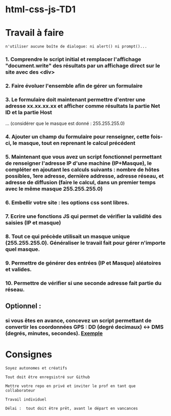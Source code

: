 # html-css-js-TD1

# Travail à faire
`n'utiliser aucune boîte de dialogue: ni alert() ni prompt()...`
### 1. Comprendre le script initial et remplacer l'affichage "document.write" des résultats par un affichage direct sur le site avec des \<div\>
### 2. Faire évoluer l'ensemble afin de gérer un formulaire
###  3. Le formulaire doit maintenant permettre d'entrer une adresse xx.xx.xx.xx et afficher comme résultats la partie Net ID et la partie Host 
... (considérer que le masque est donné : 255.255.255.0)
###  4. Ajouter un champ du formulaire pour renseigner, cette fois-ci, le masque, tout en reprenant le calcul précédent
###  5. Maintenant que vous avez un script fonctionnel permettant de renseigner l'adresse IP d'une machine (IP+Masque), le compléter en ajoutant les calculs suivants : nombre de hôtes possibles, 1ere adresse, dernière addresse, adresse réseau, et adresse de diffusion (faire le calcul, dans un premier temps avec le même masque 255.255.255.0)
###  6. Embellir votre site : les options css sont libres.
###  7. Ecrire une fonctions JS qui permet de vérifier la validité des saisies (IP et masque)
###  8. Tout ce qui précède utilisait un masque unique (255.255.255.0). Généraliser le travail fait pour gérer n'importe quel masque.
###  9. Permettre de générer des entrées (IP et Masque) aléatoires et valides.
###  10. Permettre de vérifier si une seconde adresse fait partie du réseau. 



## Optionnel : 
### si vous êtes en avance, concevez un script permettant de convertir les coordonnées GPS : DD (degré decimaux) <-> DMS (degrés, minutes, secondes). [Exemple](https://gps-coordinates.org/coordinate-converter.php)

# Consignes

`Soyez autonomes et créatifs` 

`Tout doit être enregsistré sur Github`

`Mettre votre repo en privé et inviter le prof en tant que collaborateur`

`Travail individuel`

`Délai :  tout doit être prêt, avant le départ en vancances`

